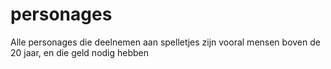 # personages
Alle personages die deelnemen aan spelletjes zijn vooral mensen boven de 20 jaar, en die geld nodig hebben